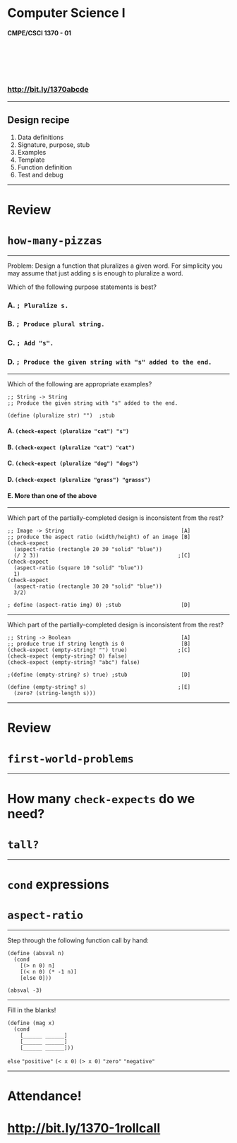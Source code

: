 <!--
$theme: gaia
template: invert
footer: CMPE/CSCI 1370 - 01
-->

# Computer Science I
#### CMPE/CSCI 1370 - 01

<br>
<br>
<br>
<br>

### http://bit.ly/1370abcde


---

## Design recipe

1. Data definitions
2. Signature, purpose, stub
3. Examples
4. Template
5. Function definition
6. Test and debug

---

# Review
# `how-many-pizzas`

---

Problem: Design a function that pluralizes a given word. For simplicity you may assume that just adding s is enough to pluralize a word.

Which of the following purpose statements is best?

### A. `; Pluralize s.`
### B. `; Produce plural string.`
### C. `; Add "s".`
### D. `; Produce the given string with "s" added to the end.`

---

Which of the following are appropriate examples?

```
;; String -> String
;; Produce the given string with "s" added to the end.
  
(define (pluralize str) "")  ;stub
```

#### A. `(check-expect (pluralize "cat") "s")`
#### B. `(check-expect (pluralize "cat") "cat")`
#### C. `(check-expect (pluralize "dog") "dogs")`
#### D. `(check-expect (pluralize "grass") "grasss")`
#### E. More than one of the above

---

Which part of the partially-completed design is inconsistent from the rest?

```
;; Image -> String                                     [A]
;; produce the aspect ratio (width/height) of an image [B]
(check-expect 
  (aspect-ratio (rectangle 20 30 "solid" "blue")) 
  (/ 2 3))                                            ;[C]
(check-expect 
  (aspect-ratio (square 10 "solid" "blue")) 
  1)                                                  
(check-expect 
  (aspect-ratio (rectangle 30 20 "solid" "blue")) 
  3/2)

; define (aspect-ratio img) 0) ;stub                   [D]
```

---

Which part of the partially-completed design is inconsistent from the rest?

```
;; String -> Boolean                                   [A]
;; produce true if string length is 0                  [B]
(check-expect (empty-string? "") true)                ;[C]
(check-expect (empty-string? 0) false)
(check-expect (empty-string? "abc") false)

;(define (empty-string? s) true) ;stub                 [D]

(define (empty-string? s)                             ;[E]
  (zero? (string-length s)))
```

---

# Review
# `first-world-problems`

---

# How many `check-expects` do we need?
# `tall?`

---

# `cond` expressions
# `aspect-ratio`

---

Step through the following function call by hand:

```
(define (absval n)
  (cond 
    [(> n 0) n]
    [(< n 0) (* -1 n)]
    [else 0]))
            
(absval -3)
```

---

Fill in the blanks!

```
(define (mag x)
  (cond 
    [______ ______]
    [______ ______]
    [______ ______]))
```

`else`
`"positive"`
`(< x 0)`
`(> x 0)` 
`"zero"`
`"negative"`


---

# Attendance!
# http://bit.ly/1370-1rollcall